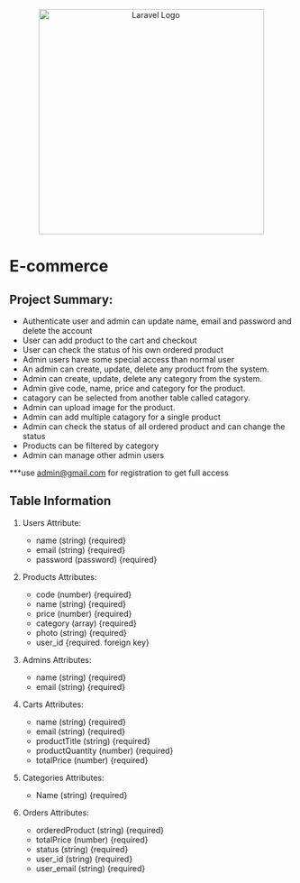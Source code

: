 <p align="center"><a href="https://laravel.com" target="_blank"><img src="https://raw.githubusercontent.com/laravel/art/master/logo-lockup/5%20SVG/2%20CMYK/1%20Full%20Color/laravel-logolockup-cmyk-red.svg" width="400" alt="Laravel Logo"></a></p>

# E-commerce

## Project Summary:

- Authenticate user and admin can update name, email and password and delete the account
- User can add product to the cart and checkout
- User can check the status of his own ordered product
- Admin users have some special access than normal user
- An admin can create, update, delete any product from the system.
- Admin can create, update, delete any category from the system.
- Admin give code, name, price and category for the product.
- catagory can be selected from another table called catagory.
- Admin can upload image for the product.
- Admin can add multiple catagory for a single product
- Admin can check the status of all ordered product and can change the status
- Products can be filtered by category
- Admin can manage other admin users

***use admin@gmail.com for registration to get full access

## Table Information

1. Users Attribute:
    - name (string) {required}
    - email (string) {required}
    - password (password) {required}

2. Products Attributes: 
    - code (number) {required}
    - name (string) {required}
    - price (number) {required}
    - category (array) {required}
    - photo (string) {required}
    - user_id {required. foreign key} 

3. Admins Attributes: 
    - name (string) {required}
    - email (string) {required}

4. Carts Attributes: 
    - name (string) {required}
    - email (string) {required}
    - productTitle (string) {required}
    - productQuantity (number) {required}
    - totalPrice (number) {required}

5. Categories Attributes: 
    - Name (string) {required}

6. Orders Attributes: 
    - orderedProduct (string) {required}
    - totalPrice (number) {required}
    - status (string) {required}
    - user_id (string) {required}
    - user_email (string) {required}
